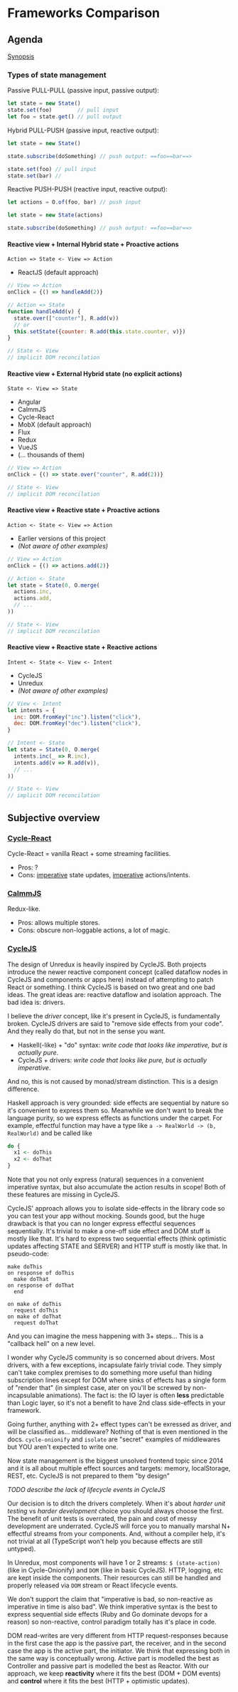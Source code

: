 # Frameworks Comparison

## Agenda

[Synopsis](https://github.com/ivan-kleshnin/dataflows)

### Types of state management

Passive PULL-PULL (passive input, passive output):

```js
let state = new State()
state.set(foo)        // pull input
let foo = state.get() // pull output
```

Hybrid PULL-PUSH (passive input, reactive output):

```js
let state = new State()

state.subscribe(doSomething) // push output: ==foo==bar==>

state.set(foo) // pull input
state.set(bar) //
```

Reactive PUSH-PUSH (reactive input, reactive output):

```js
let actions = O.of(foo, bar) // push input

let state = new State(actions)

state.subscribe(doSomething) // push output: ==foo==bar==>
```

#### Reactive view + Internal Hybrid state + Proactive actions

`Action => State <- View => Action`

* ReactJS (default approach)

```js
// View => Action
onClick = {() => handleAdd(2)}

// Action => State
function handleAdd(v) {
  state.over(["counter"], R.add(v))
  // or
  this.setState({counter: R.add(this.state.counter, v)})
}

// State <- View
// implicit DOM reconcilation
```

#### Reactive view + External Hybrid state (no explicit actions)

`State <- View => State`

* Angular
* CalmmJS
* Cycle-React
* MobX (default approach)
* Flux
* Redux
* VueJS
* (... thousands of them)

```js
// View => Action
onClick = {() => state.over("counter", R.add(2))}

// State <- View
// implicit DOM reconcilation
```

#### Reactive view + Reactive state + Proactive actions

`Action <- State <- View => Action`

* Earlier versions of this project
* *(Not aware of other examples)*

```js
// View => Action
onClick = {() => actions.add(2)}

// Action <- State
let state = State(0, O.merge(
  actions.inc,
  actions.add,
  // ...
))

// State <- View
// implicit DOM reconcilation
```

#### Reactive view + Reactive state + Reactive actions

`Intent <- State <- View <- Intent`

* CycleJS
* Unredux
* *(Not aware of other examples)*

```js
// View <- Intent
let intents = {
  inc: DOM.fromKey("inc").listen("click"),
  dec: DOM.fromKey("dec").listen("click"),
}

// Intent <- State
let state = State(0, O.merge(
  intents.inc(_ => R.inc),
  intents.add(v => R.add(v)),
  // ...
))

// State <- View
// implicit DOM reconcilation
```

## Subjective overview

### [Cycle-React](https://github.com/pH200/cycle-react)

Cycle-React = vanilla React + some streaming facilities.

* Pros: ?
* Cons: [imperative](https://github.com/pH200/cycle-react/blob/master/examples/web/todomvc/todo-model.js#L22) state updates,
[imperative](https://github.com/pH200/cycle-react/blob/master/examples/web/todomvc/todo-view.js#L57-L64) actions/intents.

### [CalmmJS](https://github.com/calmm-js)

Redux-like.

* Pros: allows multiple stores.
* Cons: obscure non-loggable actions, a lot of magic.

### [CycleJS](https://github.com/cyclejs/cyclejs/)

The design of Unredux is heavily inspired by CycleJS. Both projects introduce the newer reactive
component concept (called dataflow nodes in CycleJS and components or apps here) instead of attempting
to patch React or something. I think CycleJS is based on two great and one bad ideas. The great ideas
are: reactive dataflow and isolation approach. The bad idea is: drivers.

I believe the *driver* concept, like it's present in CycleJS, is fundamentally broken. CycleJS drivers are
said to "remove side effects from your code". And they really do that, but not in the sense you want.

* Haskell(-like) + "do" syntax: *write code that looks like imperative, but is actually pure*.
* CycleJS + drivers: *write code that looks like pure, but is actually imperative*.

And no, this is not caused by monad/stream distinction. This is a design difference.

Haskell approach is very grounded: side effects are sequential by nature so it's convenient to express
them so. Meanwhile we don't want to break the language purity, so we express effects as functions under
the carpet. For example, effectful function may have a type like `a -> RealWorld -> (b, RealWorld)` and
be called like

```hs
do {
  x1 <- doThis
  x2 <- doThat
}
```

Note that you not only express (natural) sequences in a convenient imperative syntax, but also accumulate the action
results in scope! Both of these features are missing in CycleJS.

CycleJS' approach allows you to isolate side-effects in the library code so you can test your app
without mocking. Sounds good, but the huge drawback is that you can no longer express effectful
sequences sequentially. It's trivial to make a one-off side effect and DOM stuff is mostly like that.
It's hard to express two sequential effects (think optimistic updates affecting STATE and SERVER)
and HTTP stuff is mostly like that. In pseudo-code:

```
make doThis
on response of doThis
  make doThat
on response of doThat
  end

on make of doThis
  request doThis
on make of doThat
  request doThat
```

And you can imagine the mess happening with 3+ steps... This is a "callback hell" on a new level.

I wonder why CycleJS community is so concerned about drivers. Most drivers, with a few exceptions,
incapsulate fairly trivial code. They simply can't take complex premises to do something more useful
than hiding subscription lines except for DOM where sinks of effects has a single form of "render that"
(in simplest case, ater on you'll be screwed by non-incapsulable animations). The fact is: the IO layer
is often **less** predictable than Logic layer, so it's not a benefit to have 2nd class side-effects in your framework.

Going further, anything with 2+ effect types can't be exressed as driver, and will be classified as...
middleware? Nothing of that is even mentioned in the docs. `cycle-onionify` and `isolate` are
"secret" examples of middlewares but YOU aren't expected to write one.

Now state management is the biggest unsolved frontend topic since 2014 and it is all about multiple
effect sources and targets: memory, localStorage, REST, etc. CycleJS is not prepared to them "by design"

*TODO describe the lack of lifecycle events in CycleJS*

Our decision is to ditch the drivers completely. When it's about *harder unit testing* vs *harder development*
choice you should always choose the first. The benefit of unit tests is overrated, the pain and cost
of messy development are underrated. CycleJS will force you to manually marshal N+ effectful streams
from your components. And, without a compiler help, it's not trivial at all (TypeScript won't help
you because effects are still untyped).

In Unredux, most components will have 1 or 2 streams: `$ (state-action)` (like in Cycle-Onionify)
and `DOM` (like in basic CycleJS). HTTP, logging, etc are kept inside the components. Their
resources can still be handled and properly released via `DOM` stream or React lifecycle events.

We don't support the claim that "imperative is bad, so non-reactive as imperative in time is also bad".
We think imperative syntax is the best to express sequential side effects (Ruby and Go dominate devops
for a reason) so non-reactive, control paradigm totally has it's place in code.

DOM read-writes are very different from HTTP request-responses because in the first case the app
is the passive part, the receiver, and in the second case the app is the active part, the initiator.
We think that expressing both in the same way is conceptually wrong. Active part is modelled the
best as Controller and passive part is modelled the best as Reactor. With our approach, we keep
**reactivity** where it fits the best (DOM + DOM events) and **control** where it fits the best
(HTTP + optimistic updates).

